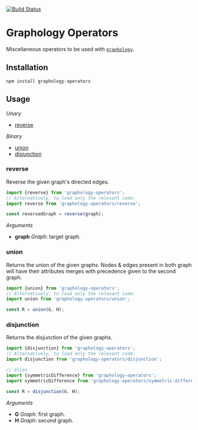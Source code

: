 [![Build Status](https://travis-ci.org/graphology/graphology-operators.svg)](https://travis-ci.org/graphology/graphology-operators)

# Graphology Operators

Miscellaneous operators to be used with [`graphology`](https://graphology.github.io).

## Installation

```
npm install graphology-operators
```

## Usage

*Unary*

* [reverse](#reverse)

*Binary*

* [union](#union)
* [disjunction](#disjunction)

### reverse

Reverse the given graph's directed edges.

```js
import {reverse} from 'graphology-operators';
// Alternatively, to load only the relevant code:
import reverse from 'graphology-operators/reverse';

const reversedGraph = reverse(graph);
```

*Arguments*

* **graph** *Graph*: target graph.

### union

Returns the union of the given graphs. Nodes & edges present in both graph will have their attributes merges with precedence given to the second graph.

```js
import {union} from 'graphology-operators';
// Alternatively, to load only the relevant code:
import union from 'graphology-operators/union';

const R = union(G, H);
```

### disjunction

Returns the disjunction of the given graphs.

```js
import {disjunction} from 'graphology-operators';
// Alternatively, to load only the relevant code:
import disjunction from 'graphology-operators/disjunction';

// alias
import {symmetricDifference} from 'graphology-operators';
import symmetricDifference from 'graphology-operators/symmetric-difference';

const R = disjunction(G, H);
```

*Arguments*

* **G** *Graph*: first graph.
* **H** *Graph*: second graph.
